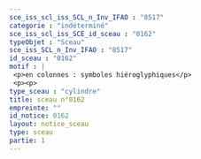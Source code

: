 ```yaml
---
sce_iss_scl_iss_SCL_n_Inv_IFAO : "8517"
categorie : "indéterminé"
sce_iss_scl_iss_SCE_id_sceau : "0162"
typeObjet : "Sceau"
sce_iss_SCL_n_Inv_IFAO : "8517"
id_sceau : "0162"
motif : |
 <p>en colonnes : symboles hiéroglyphiques</p>
 <p><p>
type_sceau : "cylindre"
title: sceau n°0162
empreinte: ""
id_notice: 0162
layout: notice_sceau
type: sceau
partie: 1
---
```

